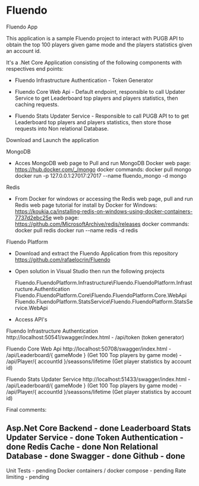 # Fluendo
Fluendo App

This application is a sample Fluendo project to interact with PUGB API to obtain the top 100 players given game mode and  the players statistics given an account id.

It's a .Net Core Application consisting of the following components with respectives end points:

- Fluendo Infrastructure Authentication - Token Generator  

- Fluendo Core Web Api - Default endpoint, responsible to call Updater Service to get Leaderboard top players and players statistics, then caching requests.  

- Fluendo Stats Updater Service - Responsible to call PUGB API to to get Leaderboard top players and players statistics, then store those requests into Non relational Database.  


Download and Launch the application

MongoDB
- Acces MongoDB web page to Pull and run MongoDB Docker
    web page: https://hub.docker.com/_/mongo
    docker commands:
         docker pull mongo
         docker run -p 127.0.0.1:27017:27017 --name fluendo_mongo -d mongo

Redis
- From Docker for windows or accessing the Redis web page, pull and run Redis
    web page tutorial for install by Docker for Windows: https://koukia.ca/installing-redis-on-windows-using-docker-containers-7737d2ebc25e
    web page: https://github.com/MicrosoftArchive/redis/releases
    docker commands:
           docker pull redis
           docker run --name redis -d redis
 
Fluendo Platform 
- Download and extract the Fluendo Application from this repository
   https://github.com/rafaelocrin/Fluendo 

- Open solution in Visual Studio then run the following projects

  Fluendo.FluendoPlatform.Infrastructure\Fluendo.FluendoPlatform.Infrastructure.Authentication
  Fluendo.FluendoPlatform.Core\Fluendo.FluendoPlatform.Core.WebApi
  Fluendo.FluendoPlatform.StatsService\Fluendo.FluendoPlatform.StatsService.WebApi

- Access API's 

Fluendo Infrastructure Authentication
http://localhost:50541/swagger/index.html
     - /api/token (token generator)

Fluendo Core Web Api
http://localhost:50708/swagger/index.html
     - /api/Leaderboard/{ gameMode } (Get 100 Top players by game mode)
     - /api/Player/{ accountId }/seassons/lifetime (Get player statistics by account id)

Fluendo Stats Updater Service
http://localhost:51433/swagger/index.html
    - /api/Leaderboard/{ gameMode } (Get 100 Top players by game mode)
     - /api/Player/{ accountId }/seassons/lifetime (Get player statistics by account id)


Final comments:

Asp.Net Core Backend - done
Leaderboard Stats Updater Service - done
Token Authentication - done
Redis Cache - done
Non Relational Database - done
Swagger - done
Github - done
---------------------------------------
Unit Tests - pending
Docker containers / docker compose - pending
Rate limiting - pending

